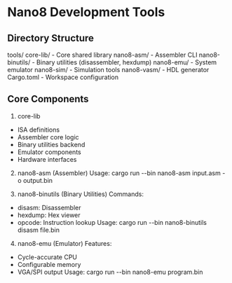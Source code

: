 # Nano8 Development Tools

## Directory Structure

tools/
core-lib/          - Core shared library
nano8-asm/         - Assembler CLI
nano8-binutils/    - Binary utilities (disassembler, hexdump)
nano8-emu/         - System emulator
nano8-sim/         - Simulation tools
nano8-vasm/        - HDL generator
Cargo.toml         - Workspace configuration

## Core Components

1. core-lib
- ISA definitions
- Assembler core logic
- Binary utilities backend
- Emulator components
- Hardware interfaces

2. nano8-asm (Assembler)
Usage: cargo run --bin nano8-asm input.asm -o output.bin

3. nano8-binutils (Binary Utilities)
Commands:
- disasm: Disassembler
- hexdump: Hex viewer
- opcode: Instruction lookup
Usage: cargo run --bin nano8-binutils disasm file.bin

4. nano8-emu (Emulator)
Features:
- Cycle-accurate CPU
- Configurable memory
- VGA/SPI output
Usage: cargo run --bin nano8-emu program.bin